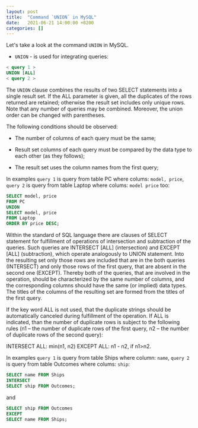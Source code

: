 ```yaml
---
layout: post
title:  "Command `UNION` in MySQL"
date:   2021-06-21 14:00:00 +0200
categories: []
---
```


Let's take a look at the command `UNION` in MySQL.

* `UNION` - is used for integrating queries:

```sql
< query 1 >
UNION [ALL]
< query 2 >
```

The `UNION` clause combines the results of two SELECT statements into a single result set. If the ALL parameter is given, all the duplicates of the rows returned are retained; otherwise the result set includes only unique rows. Note that any number of queries may be combined. Moreover, the union order can be changed with parentheses.

The following conditions should be observed:

* The number of columns of each query must be the same;

* Result set columns of each query must be compared by the data type to each other (as they follows);

* The result set uses the column names from the first query;

In examples `query 1` is query from table PC where colums: `model, price`, `query 2` is query from table Laptop where colums: `model price` too:

```sql
SELECT model, price
FROM PC
UNION
SELECT model, price
FROM Laptop
ORDER BY price DESC;
```

Within the standard of  SQL language there are clauses of SELECT statement for fulfillment of operations of intersection and subtraction of the queries. Such queries are INTERSECT  [ALL] (intersection) and EXCEPT [ALL] (subtraction), which operate analogously to UNION statement. Into the resulting set only those rows are included that are in the both queries (INTERSECT) and only those rows of the first query, that are absent in the second one (EXCEPT). Thereby both of the queries, that are involved in the operation, should be characterized by the same number of columns, and the corresponding columns should have the same (or implied) data types. The titles of the columns of the resulting set are formed from the titles of the first query.

If the key word ALL is not used, that the duplicate strings should be automatically canceled during fulfillment of the operation. If ALL is indicated, than the number of duplicate rows is subject to the following rules (n1 – the number of duplicate rows of the first query, n2 – the number of duplicate rows of the second query):

INTERSECT ALL: min(n1, n2)
EXCEPT ALL: n1 - n2, if n1>n2.

In examples `query 1` is query from table Ships where column: `name`, `query 2` is query from table Outcomes where colums: `ship`:

```sql
SELECT name FROM Ships
INTERSECT
SELECT ship FROM Outcomes;
```
and
```sql
SELECT ship FROM Outcomes
EXCEPT
SELECT name FROM Ships;
```
